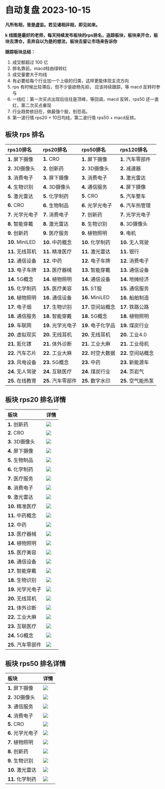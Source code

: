# 自动复盘 2023-10-15

**凡所有相，皆是虚妄。若见诸相非相，即见如来。**

**k 线图是最好的老师，每天持续发布板块的rps排名，追踪板块，板块来开仓，板块去清仓，丢弃自以为是的想法，板块去留让市场来告诉你**
        
**跟踪板块总结：**
1. 成交额超过 100 亿
2. 排名靠前，macd柱由绿转红
3. 成交量要大于均线
4. 有必要给每个行业加一个上级的归类，这样更能体现主流方向
5. rps 有时候比较滞后，但不少是欲杨先抑， 应该持续跟踪，等 macd 反转时参与
6. 一线红：第一次买点出现后往往是顶峰，等回调，macd 反转，rps50 还一直红，第二次买点重现
7. 行业趋势依旧在，做最强个股，别恐高。
8. 第一波行情 rps20 + 10日均线，第二波行情 rps50 + macd反转。
        
## 板块 rps 排名
| rps10排名         | rps20排名          | rps50排名          | rps120排名         |
|:------------------|:-------------------|:-------------------|:-------------------|
| **1.** 屏下摄像   | **1.** CRO         | **1.** 屏下摄像    | **1.** 汽车零部件  |
| **2.** 3D摄像头   | **2.** 创新药      | **2.** 3D摄像头    | **2.** 减速器      |
| **3.** 消费电子   | **3.** 屏下摄像    | **3.** 消费电子    | **3.** 激光雷达    |
| **4.** 生物识别   | **4.** 3D摄像头    | **4.** 通信服务    | **4.** 屏下摄像    |
| **5.** 激光雷达   | **5.** 化学制药    | **5.** CRO         | **5.** 汽车整车    |
| **6.** CRO        | **6.** 生物制品    | **6.** 光学光电子  | **6.** 汽车热管理  |
| **7.** 光学光电子 | **7.** 消费电子    | **7.** 创新药      | **7.** 光学光电子  |
| **8.** 智能穿戴   | **8.** 激光雷达    | **8.** 生物识别    | **8.** 3D摄像头    |
| **9.** 创新药     | **9.** 医疗服务    | **9.** 植物照明    | **9.** 电机        |
| **10.** MiniLED   | **10.** 中药概念   | **10.** 化学制药   | **10.** 无人驾驶   |
| **11.** 无线耳机  | **11.** 精准医疗   | **11.** 激光雷达   | **11.** 银行       |
| **12.** 通信设备  | **12.** 中药       | **12.** 电子车牌   | **12.** 消费电子   |
| **13.** 电子车牌  | **13.** 医疗器械   | **13.** 智能穿戴   | **13.** 通信设备   |
| **14.** 5G概念    | **14.** 植物照明   | **14.** 通信设备   | **14.** 地摊经济   |
| **15.** 化学制药  | **15.** 医疗美容   | **15.** ST股       | **15.** 通信服务   |
| **16.** 植物照明  | **16.** 通信设备   | **16.** MiniLED    | **16.** 船舶制造   |
| **17.** 电子烟    | **17.** 生物识别   | **17.** 空间站概念 | **17.** 铁路公路   |
| **18.** 通信服务  | **18.** 智能穿戴   | **18.** 5G概念     | **18.** 植物照明   |
| **19.** 车联网    | **19.** 光学光电子 | **19.** 电子化学品 | **19.** 煤炭行业   |
| **20.** 虚拟现实  | **20.** 无线耳机   | **20.** 无线耳机   | **20.** 工业4.0    |
| **21.** 氮化镓    | **21.** 体外诊断   | **21.** 工业大麻   | **21.** 工业母机   |
| **22.** 汽车芯片  | **22.** 工业大麻   | **22.** 时空大数据 | **22.** 空间站概念 |
| **23.** 风电设备  | **23.** 5G概念     | **23.** 中药       | **23.** 新能源车   |
| **24.** 无人驾驶  | **24.** 互联医疗   | **24.** 煤炭行业   | **24.** 页岩气     |
| **25.** 在线教育  | **25.** 汽车零部件 | **25.** 数字水印   | **25.** 空气能热泵 |
## 板块 rps20 排名详情
| 板块               | 详情                                                                                                 |
|:-------------------|:-----------------------------------------------------------------------------------------------------|
| **1.** 创新药      | ![](https://sykent-blog-image.oss-cn-beijing.aliyuncs.com/quant/image/2023/10/1697356976843-tmp.jpg) |
| **2.** CRO         | ![](https://sykent-blog-image.oss-cn-beijing.aliyuncs.com/quant/image/2023/10/1697356978342-tmp.jpg) |
| **3.** 3D摄像头    | ![](https://sykent-blog-image.oss-cn-beijing.aliyuncs.com/quant/image/2023/10/1697356979427-tmp.jpg) |
| **4.** 屏下摄像    | ![](https://sykent-blog-image.oss-cn-beijing.aliyuncs.com/quant/image/2023/10/1697356980458-tmp.jpg) |
| **5.** 生物制品    | ![](https://sykent-blog-image.oss-cn-beijing.aliyuncs.com/quant/image/2023/10/1697356981426-tmp.jpg) |
| **6.** 化学制药    | ![](https://sykent-blog-image.oss-cn-beijing.aliyuncs.com/quant/image/2023/10/1697356982476-tmp.jpg) |
| **7.** 医疗服务    | ![](https://sykent-blog-image.oss-cn-beijing.aliyuncs.com/quant/image/2023/10/1697356983459-tmp.jpg) |
| **8.** 消费电子    | ![](https://sykent-blog-image.oss-cn-beijing.aliyuncs.com/quant/image/2023/10/1697356984423-tmp.jpg) |
| **9.** 激光雷达    | ![](https://sykent-blog-image.oss-cn-beijing.aliyuncs.com/quant/image/2023/10/1697356985361-tmp.jpg) |
| **10.** 精准医疗   | ![](https://sykent-blog-image.oss-cn-beijing.aliyuncs.com/quant/image/2023/10/1697356986341-tmp.jpg) |
| **11.** 中药概念   | ![](https://sykent-blog-image.oss-cn-beijing.aliyuncs.com/quant/image/2023/10/1697356987276-tmp.jpg) |
| **12.** 中药       | ![](https://sykent-blog-image.oss-cn-beijing.aliyuncs.com/quant/image/2023/10/1697356988277-tmp.jpg) |
| **13.** 医疗器械   | ![](https://sykent-blog-image.oss-cn-beijing.aliyuncs.com/quant/image/2023/10/1697356989228-tmp.jpg) |
| **14.** 植物照明   | ![](https://sykent-blog-image.oss-cn-beijing.aliyuncs.com/quant/image/2023/10/1697356990226-tmp.jpg) |
| **15.** 医疗美容   | ![](https://sykent-blog-image.oss-cn-beijing.aliyuncs.com/quant/image/2023/10/1697356991192-tmp.jpg) |
| **16.** 通信设备   | ![](https://sykent-blog-image.oss-cn-beijing.aliyuncs.com/quant/image/2023/10/1697356992239-tmp.jpg) |
| **17.** 智能穿戴   | ![](https://sykent-blog-image.oss-cn-beijing.aliyuncs.com/quant/image/2023/10/1697356993211-tmp.jpg) |
| **18.** 生物识别   | ![](https://sykent-blog-image.oss-cn-beijing.aliyuncs.com/quant/image/2023/10/1697356994225-tmp.jpg) |
| **19.** 光学光电子 | ![](https://sykent-blog-image.oss-cn-beijing.aliyuncs.com/quant/image/2023/10/1697356995209-tmp.jpg) |
| **20.** 无线耳机   | ![](https://sykent-blog-image.oss-cn-beijing.aliyuncs.com/quant/image/2023/10/1697356996207-tmp.jpg) |
| **21.** 体外诊断   | ![](https://sykent-blog-image.oss-cn-beijing.aliyuncs.com/quant/image/2023/10/1697356997193-tmp.jpg) |
| **22.** 工业大麻   | ![](https://sykent-blog-image.oss-cn-beijing.aliyuncs.com/quant/image/2023/10/1697356998195-tmp.jpg) |
| **23.** 互联医疗   | ![](https://sykent-blog-image.oss-cn-beijing.aliyuncs.com/quant/image/2023/10/1697356999261-tmp.jpg) |
| **24.** 5G概念     | ![](https://sykent-blog-image.oss-cn-beijing.aliyuncs.com/quant/image/2023/10/1697357000274-tmp.jpg) |
| **25.** 汽车零部件 | ![](https://sykent-blog-image.oss-cn-beijing.aliyuncs.com/quant/image/2023/10/1697357001243-tmp.jpg) |
## 板块 rps50 排名详情
| 板块              | 详情                                                                                                 |
|:------------------|:-----------------------------------------------------------------------------------------------------|
| **1.** 屏下摄像   | ![](https://sykent-blog-image.oss-cn-beijing.aliyuncs.com/quant/image/2023/10/1697357002241-tmp.jpg) |
| **2.** 3D摄像头   | ![](https://sykent-blog-image.oss-cn-beijing.aliyuncs.com/quant/image/2023/10/1697357003143-tmp.jpg) |
| **3.** 通信服务   | ![](https://sykent-blog-image.oss-cn-beijing.aliyuncs.com/quant/image/2023/10/1697357004191-tmp.jpg) |
| **4.** 消费电子   | ![](https://sykent-blog-image.oss-cn-beijing.aliyuncs.com/quant/image/2023/10/1697357005209-tmp.jpg) |
| **5.** CRO        | ![](https://sykent-blog-image.oss-cn-beijing.aliyuncs.com/quant/image/2023/10/1697357006158-tmp.jpg) |
| **6.** 光学光电子 | ![](https://sykent-blog-image.oss-cn-beijing.aliyuncs.com/quant/image/2023/10/1697357007110-tmp.jpg) |
| **7.** 植物照明   | ![](https://sykent-blog-image.oss-cn-beijing.aliyuncs.com/quant/image/2023/10/1697357008129-tmp.jpg) |
| **8.** 创新药     | ![](https://sykent-blog-image.oss-cn-beijing.aliyuncs.com/quant/image/2023/10/1697357009130-tmp.jpg) |
| **9.** 生物识别   | ![](https://sykent-blog-image.oss-cn-beijing.aliyuncs.com/quant/image/2023/10/1697357010086-tmp.jpg) |
| **10.** 激光雷达  | ![](https://sykent-blog-image.oss-cn-beijing.aliyuncs.com/quant/image/2023/10/1697357011042-tmp.jpg) |
| **11.** 化学制药  | ![](https://sykent-blog-image.oss-cn-beijing.aliyuncs.com/quant/image/2023/10/1697357011963-tmp.jpg) |